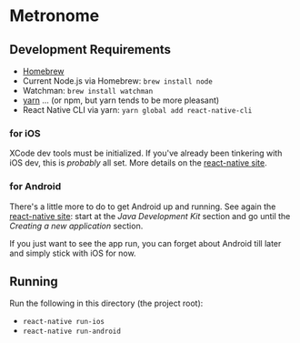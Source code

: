 # Metronome

## Development Requirements

- [Homebrew](http://brew.sh/)
- Current Node.js via Homebrew: `brew install node`
- Watchman: `brew install watchman`
- [yarn](https://yarnpkg.com/) ... (or npm, but yarn tends to be more pleasant)
- React Native CLI via yarn: `yarn global add react-native-cli`

### for iOS

XCode dev tools must be initialized.  If you've already been tinkering with iOS dev, this is _probably_ all set.  More details on the [react-native site](https://facebook.github.io/react-native/docs/getting-started).

### for Android

There's a little more to do to get Android up and running.  See again the [react-native site](https://facebook.github.io/react-native/docs/getting-started#java-development-kit): start at the *Java Development Kit* section and go until the *Creating a new application* section.

If you just want to see the app run, you can forget about Android till later and simply stick with iOS for now.

## Running

Run the following in this directory (the project root):  
- `react-native run-ios`
- `react-native run-android`
